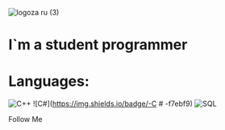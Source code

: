 ![logoza ru (3)](https://user-images.githubusercontent.com/107112651/208922419-3a8955f0-e340-4547-a758-c34ca6866700.png)


# I`m a student programmer

# Languages:



![C++](https://img.shields.io/badge/-C++-f7ebf9?style=for-the-badge&logo=C%2b%2b&logoColor=6296CC)
![C#](https://img.shields.io/badge/-C # -f7ebf9)
![SQL](https://img.shields.io/badge/-SQL-f7ebf9?style=for-the-badge&logo=SQLite&logoColor=2e93d3)


Follow Me
